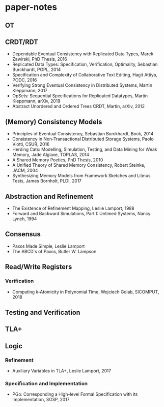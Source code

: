 # paper-notes

## OT

## CRDT/RDT
- Dependable Eventual Consistency with Replicated Data Types, Marek Zawirski, PhD Thesis, 2016
- Replicated Data Types: Specification, Verification, Optimality, Sebastian Burckhardt, POPL, 2014
- Specification and Complexity of Collaborative Text Editing, Hagit Attiya, PODC, 2016
- Verifying Strong Eventual Consistency in Distributed Systems, Martin Kleppmann, 2017
- OpSets: Sequential Specifications for Replicated Datatypes, Martin Kleppmann, arXiv, 2018
- Abstract Unordered and Ordered Trees CRDT, Martin, arXiv, 2012

## (Memory) Consistency Models
- Principles of Eventual Consistency, Sebastian Burckhardt, Book, 2014
- Consistency in Non-Transactional Distributed Storage Systems, Paolo Viotti, CSUR, 2016
- Herding Cats: Modelling, Simulation, Testing, and Data Mining for Weak Memory, Jade Alglave, TOPLAS, 2014
- A Shared Memory Poetics, PhD Thesis, 2010
- A Unified Theory of Shared Memory Consistency, Robert Steinke, JACM, 2004
- Synthesizing Memory Models from Framework Sketches and Litmus Tests, James Bornholt, PLDI, 2017

## Abstraction and Refinement
- The Existence of Refinement Mapping, Leslie Lamport, 1988
- Forward and Backward Simulations, Part I: Untimed Systems, Nancy Lynch, 1994

## Consensus
- Paxos Made Simple, Leslie Lamport
- The ABCD's of Paxos, Butler W. Lampson

## Read/Write Registers
### Verification
- Computing k-Atomicity in Polynomial Time, Wojciech Golab, SICOMPUT, 2018

## Testing and Verification

## TLA+

## Logic

### Refinement
- Auxiliary Variables in TLA+, Leslie Lamport, 2017

### Specification and Implementation
- PGo: Corresponding a High-level Formal Specification with its Implementation, SOSP, 2017

